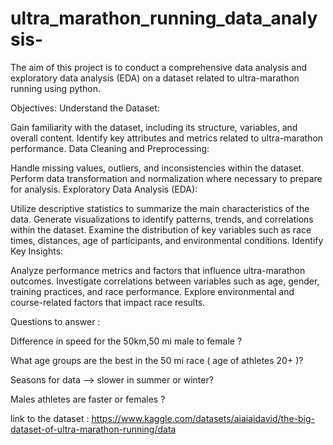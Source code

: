 # ultra_marathon_running_data_analysis-
The aim of this project is to conduct a comprehensive data analysis and exploratory data analysis (EDA) on a dataset related to ultra-marathon running using python.

Objectives:
Understand the Dataset:

Gain familiarity with the dataset, including its structure, variables, and overall content.
Identify key attributes and metrics related to ultra-marathon performance.
Data Cleaning and Preprocessing:

Handle missing values, outliers, and inconsistencies within the dataset.
Perform data transformation and normalization where necessary to prepare for analysis.
Exploratory Data Analysis (EDA):

Utilize descriptive statistics to summarize the main characteristics of the data.
Generate visualizations to identify patterns, trends, and correlations within the dataset.
Examine the distribution of key variables such as race times, distances, age of participants, and environmental conditions.
Identify Key Insights:

Analyze performance metrics and factors that influence ultra-marathon outcomes.
Investigate correlations between variables such as age, gender, training practices, and race performance.
Explore environmental and course-related factors that impact race results.

Questions to answer : 

Difference in speed for the 50km,50 mi male to female ? 

What age groups are the best in the 50 mi race ( age of athletes 20+ )?

Seasons for data --> slower in summer or winter? 

Males athletes are faster or females ? 


link to the dataset : https://www.kaggle.com/datasets/aiaiaidavid/the-big-dataset-of-ultra-marathon-running/data
